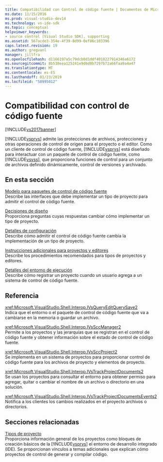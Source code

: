```yaml
---
title: Compatibilidad con Control de código fuente | Documentos de Microsoft
ms.date: 11/15/2016
ms.prod: visual-studio-dev14
ms.technology: vs-ide-sdk
ms.topic: conceptual
helpviewer_keywords:
- source control [Visual Studio SDK], supporting
ms.assetid: 567acde3-354e-4f39-8d99-0ef86c103396
caps.latest.revision: 19
ms.author: gregvanl
manager: jillfra
ms.openlocfilehash: d1166197a5c79dcb0d1ddf4018227914346a6172
ms.sourcegitcommit: 8b538eea125241e9d6d8b7297b72a66faa9a4a47
ms.translationtype: MT
ms.contentlocale: es-ES
ms.lasthandoff: 01/23/2019
ms.locfileid: "58995012"
---
```

# <a name="supporting-source-control"></a>Compatibilidad con control de código fuente
[!INCLUDE[vs2017banner](../../includes/vs2017banner.md)]

[!INCLUDE[vsprvs](../../includes/vsprvs-md.md)] admite las protecciones de archivos, protecciones y otras operaciones de control de origen para el proyecto o el editor. Como un cliente de control de código fuente, [!INCLUDE[vsprvs](../../includes/vsprvs-md.md)] está diseñado para interactuar con un paquete de control de código fuente, como [!INCLUDE[vsvss](../../includes/vsvss-md.md)], que proporciona funciones de control para un conjunto de archivos definido dinámicamente, control de versiones y archivado.  
  
## <a name="in-this-section"></a>En esta sección  
 [Modelo para paquetes de control de código fuente](../../extensibility/internals/model-for-source-control-packages.md)  
 Describe las interfaces que debe implementar un tipo de proyecto para admitir el control de código fuente.  
  
 [Decisiones de diseño](../../extensibility/internals/source-control-design-decisions.md)  
 Proporciona preguntas cuyas respuestas cambiar cómo implementar un tipo de proyecto.  
  
 [Detalles de configuración](../../extensibility/internals/source-control-configuration-details.md)  
 Describe cómo admitir el control de código fuente cambia la implementación de un tipo de proyecto.  
  
 [Instrucciones adicionales para proyectos y editores](../../extensibility/internals/additional-source-control-guidelines-for-projects-and-editors.md)  
 Describe los procedimientos recomendados para tipos de proyectos y editores.  
  
 [Detalles del entorno de ejecución](../../extensibility/internals/source-control-runtime-details.md)  
 Describe cómo registrar un proyecto cuando un usuario agrega a un sistema de control de código fuente.  
  
## <a name="reference"></a>Referencia  
 <xref:Microsoft.VisualStudio.Shell.Interop.IVsQueryEditQuerySave2>  
 Indica que el entorno o el paquete de control de código fuente que va a cambiarse en la memoria o guardar un archivo.  
  
 <xref:Microsoft.VisualStudio.Shell.Interop.IVsSccManager2>  
 Permite a los proyectos y las jerarquías que se registran en el control de código fuente y obtener información sobre el estado de control de código fuente.  
  
 <xref:Microsoft.VisualStudio.Shell.Interop.IVsSccProject2>  
 Se implementa en un sistema de proyectos para proporcionar control de código fuente para los archivos de proyecto y elementos de proyecto.  
  
 <xref:Microsoft.VisualStudio.Shell.Interop.IVsTrackProjectDocuments2>  
 Se usan los proyectos para consultar el entorno para obtener permiso para agregar, quitar o cambiar el nombre de un archivo o directorio en una solución.  
  
 <xref:Microsoft.VisualStudio.Shell.Interop.IVsTrackProjectDocumentsEvents2>  
 Notifica a los clientes los cambios realizados en el proyecto archivos o directorios.  
  
## <a name="related-sections"></a>Secciones relacionadas  
 [Tipos de proyecto](../../extensibility/internals/project-types.md)  
 Proporciona información general de los proyectos como bloques de creación básicos de la [!INCLUDE[vsprvs](../../includes/vsprvs-md.md)] el entorno de desarrollo integrado (IDE). Se proporcionan vínculos a temas adicionales que explican cómo proyectos de control de generar y compilar código.
